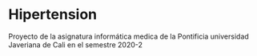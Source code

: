 # Hipertension
Proyecto de la asignatura informática medica de la Pontificia universidad Javeriana de Cali en el semestre 2020-2
